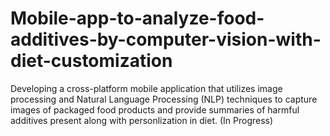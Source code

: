 # Mobile-app-to-analyze-food-additives-by-computer-vision-with-diet-customization
Developing a cross-platform mobile application that utilizes image processing and Natural Language Processing (NLP) techniques to capture images of packaged food products and provide summaries of harmful additives present along with personlization in diet. (In Progress)
